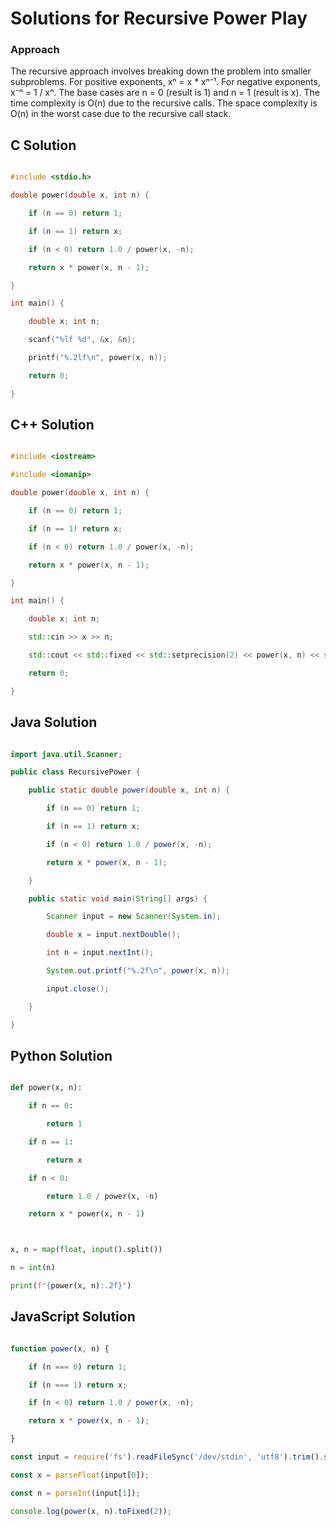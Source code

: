 # Solutions for Recursive Power Play

### Approach
The recursive approach involves breaking down the problem into smaller subproblems.  For positive exponents, xⁿ = x * xⁿ⁻¹. For negative exponents, x⁻ⁿ = 1 / xⁿ. The base cases are n = 0 (result is 1) and n = 1 (result is x).  The time complexity is O(n) due to the recursive calls. The space complexity is O(n) in the worst case due to the recursive call stack.

## C Solution
```c
#include <stdio.h>
double power(double x, int n) {
    if (n == 0) return 1;
    if (n == 1) return x;
    if (n < 0) return 1.0 / power(x, -n);
    return x * power(x, n - 1);
}
int main() {
    double x; int n; 
    scanf("%lf %d", &x, &n);
    printf("%.2lf\n", power(x, n));
    return 0;
}
```

## C++ Solution
```cpp
#include <iostream>
#include <iomanip>
double power(double x, int n) {
    if (n == 0) return 1;
    if (n == 1) return x;
    if (n < 0) return 1.0 / power(x, -n);
    return x * power(x, n - 1);
}
int main() {
    double x; int n; 
    std::cin >> x >> n;
    std::cout << std::fixed << std::setprecision(2) << power(x, n) << std::endl;
    return 0;
}
```

## Java Solution
```java
import java.util.Scanner;
public class RecursivePower {
    public static double power(double x, int n) {
        if (n == 0) return 1;
        if (n == 1) return x;
        if (n < 0) return 1.0 / power(x, -n);
        return x * power(x, n - 1);
    }
    public static void main(String[] args) {
        Scanner input = new Scanner(System.in);
        double x = input.nextDouble();
        int n = input.nextInt();
        System.out.printf("%.2f\n", power(x, n));
        input.close();
    }
}
```

## Python Solution
```python
def power(x, n):
    if n == 0:
        return 1
    if n == 1:
        return x
    if n < 0:
        return 1.0 / power(x, -n)
    return x * power(x, n - 1)

x, n = map(float, input().split())
n = int(n)
print(f"{power(x, n):.2f}")
```

## JavaScript Solution
```javascript
function power(x, n) {
    if (n === 0) return 1;
    if (n === 1) return x;
    if (n < 0) return 1.0 / power(x, -n);
    return x * power(x, n - 1);
}
const input = require('fs').readFileSync('/dev/stdin', 'utf8').trim().split(' ');
const x = parseFloat(input[0]);
const n = parseInt(input[1]);
console.log(power(x, n).toFixed(2));
```
